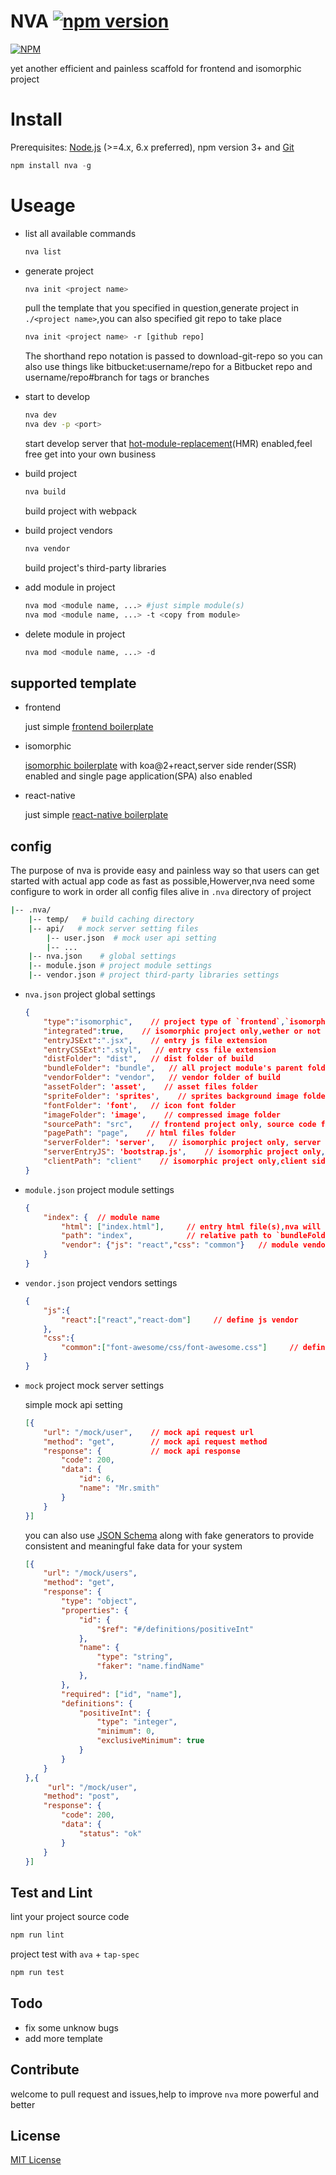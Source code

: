 NVA [![npm version](https://badge.fury.io/js/nva.svg)](https://badge.fury.io/js/nva)
===
[![NPM](https://nodei.co/npm/nva.png)](https://nodei.co/npm/nva/)

yet another efficient and painless scaffold for frontend and isomorphic project


Install
===

Prerequisites: [Node.js](https://nodejs.org/en/) (>=4.x, 6.x preferred), npm version 3+ and [Git](https://git-scm.com)
```javascript
npm install nva -g
```

Useage
===

- list all available commands

    ```bash
    nva list
    ```

- generate project 

    ```bash
    nva init <project name>
    ```
    pull the template that you specified in question,generate project in `./<project name>`,you can also specified git repo to take place

    ```bash
    nva init <project name> -r [github repo]
    ```
    The shorthand repo notation is passed to download-git-repo so you can also use things like bitbucket:username/repo for a Bitbucket repo and username/repo#branch for tags or branches

- start to develop

    ```bash
    nva dev
    nva dev -p <port>
    ```
    start develop server that [hot-module-replacement](http://webpack.github.io/docs/hot-module-replacement-with-webpack.html)(HMR) enabled,feel free get into your own business

- build project

    ```bash
    nva build
    ```
    build project with webpack

- build project vendors

    ```bash
    nva vendor
    ```
    build project's third-party libraries

- add module in project

    ```bash
    nva mod <module name, ...> #just simple module(s)
    nva mod <module name, ...> -t <copy from module>
    ```

- delete module in project

    ```bash
    nva mod <module name, ...> -d
    ```

## supported template

- frontend  

  just simple [frontend boilerplate](https://github.com/ali322/frontend-boilerplate)
- isomorphic

  [isomorphic boilerplate](https://github.com/ali322/isomorphic-boilerplate) with koa@2+react,server side render(SSR) enabled and single page application(SPA) also enabled
- react-native

  just simple [react-native boilerplate](https://github.com/ali322/react-native-boilerplate)

## config
The purpose of nva is provide easy and painless way so that users can get started with actual app code as fast as possible,Howerver,nva need some configure to work in order
all config files alive in `.nva` directory of project

```bash
|-- .nva/
    |-- temp/   # build caching directory
    |-- api/   # mock server setting files
        |-- user.json  # mock user api setting
        |-- ...
    |-- nva.json    # global settings
    |-- module.json # project module settings
    |-- vendor.json # project third-party libraries settings
```

- `nva.json` project global settings

    ```json
    {
        "type":"isomorphic",    // project type of `frontend`,`isomorphic`,`react-native`
	    "integrated":true,    // isomorphic project only,wether or not need start individual HMR server
        "entryJSExt":".jsx",    // entry js file extension
        "entryCSSExt":".styl",   // entry css file extension
        "distFolder": "dist",   // dist folder of build
        "bundleFolder": "bundle",   // all project module's parent folder
        "vendorFolder": "vendor",   // vendor folder of build
        "assetFolder": 'asset',    // asset files folder
        "spriteFolder": 'sprites',    // sprites background image folder
        "fontFolder": 'font',   // icon font folder
        "imageFolder": 'image',    // compressed image folder
        "sourcePath": "src",    // frontend project only, source code folder
        "pagePath": "page",    // html files folder
        "serverFolder": 'server',   // isomorphic project only, server side source code folder
        "serverEntryJS": 'bootstrap.js',    // isomorphic project only,server entry file
        "clientPath": "client"    // isomorphic project only,client side source code folder
    }
    ```
- `module.json` project module settings

    ```json
    {
        "index": {  // module name
            "html": ["index.html"],     // entry html file(s),nva will inject asset in these files
            "path": "index",            // relative path to `bundleFolder`
            "vendor": {"js": "react","css": "common"}   // module vendors,`react` and `common` reference to `vendor.json`
        }
    }
    ```

- `vendor.json` project vendors settings

    ```json
    {
        "js":{
            "react":["react","react-dom"]     // define js vendor
        },
        "css":{
            "common":["font-awesome/css/font-awesome.css"]     // define css vendor
        }
    }
    ```

- `mock` project mock server settings

    simple mock api setting

    ```json
    [{
        "url": "/mock/user",    // mock api request url
        "method": "get",        // mock api request method
        "response": {           // mock api response
            "code": 200,
            "data": {
                "id": 6,
                "name": "Mr.smith"
            }
        }
    }]
    ```
    you can also use [JSON Schema](http://json-schema.org) along with fake generators to provide consistent and meaningful fake data for your system

    ```json
    [{
        "url": "/mock/users",
        "method": "get",   
        "response": {        
            "type": "object",
            "properties": {
                "id": {
                    "$ref": "#/definitions/positiveInt"
                },
                "name": {
                    "type": "string",
                    "faker": "name.findName"
                },
            },
            "required": ["id", "name"],
            "definitions": {
                "positiveInt": {
                    "type": "integer",
                    "minimum": 0,
                    "exclusiveMinimum": true
                }
            }
        }
    },{
         "url": "/mock/user",
        "method": "post",
        "response": {
            "code": 200,
            "data": {
                "status": "ok"
            }
        }
    }]
    ```


## Test and Lint

lint your project source code

```bash
npm run lint
```

project test with `ava` + `tap-spec`

```bash
npm run test
```

## Todo

- fix some unknow bugs
- add more template

## Contribute
welcome to pull request and issues,help to improve `nva` more powerful and better 

## License

[MIT License](http://en.wikipedia.org/wiki/MIT_License)